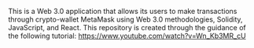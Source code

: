 This is a Web 3.0 application that allows its users to make transactions through crypto-wallet MetaMask using Web 3.0 methodologies, Solidity, JavaScript, and React.
This repository is created through the guidance of the following tutorial: https://www.youtube.com/watch?v=Wn_Kb3MR_cU

